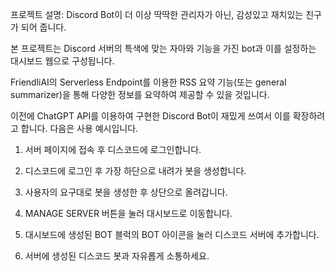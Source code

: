 프로젝트 설명: Discord Bot이 더 이상 딱딱한 관리자가 아닌, 감성있고 재치있는 친구가 되어 줍니다.

본 프로젝트는 Discord 서버의 특색에 맞는 자아와 기능을 가진 bot과 이를 설정하는 대시보드 웹으로 구성됩니다.

FriendliAI의 Serverless Endpoint를 이용한 RSS 요약 기능(또는 general summarizer)을 통해 다양한 정보를 요약하여 제공할 수 있을 것입니다.

이전에 ChatGPT API를 이용하여 구현한 Discord Bot이 재밌게 쓰여서 이를 확장하려고 합니다. 다음은 사용 예시입니다.

1.  서버 페이지에 접속 후 디스코드에 로그인합니다.

2.  디스코드에 로그인 후 가장 하단으로 내려가 봇을 생성합니다.

3.  사용자의 요구대로 봇을 생성한 후 상단으로 올려갑니다.

4.  MANAGE SERVER 버튼을 눌러 대시보드로 이동합니다.

5.  대시보드에 생성된 BOT 블럭의 BOT 아이콘을 눌러 디스코드 서버에 추가합니다.

6.  서버에 생성된 디스코드 봇과 자유롭게 소통하세요.
